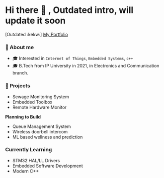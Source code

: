 # Hi there 👋 , Outdated intro, will update it soon
[Outdated :kekw:]
[My Portfolio](https://aakashkumar21.github.io/myportfolio/)

### 📖 About me

- 🎓 Interested in `Internet of Things`, `Embedded Systems`, `c++`
- 🎓 B.Tech from IP University in 2021, in Electronics and Communication branch.

### 🤖 Projects

- Sewage Monitoring System
- Embedded Toolbox
- Remote Hardware Monitor

**Planning to Build**
- Queue Management System
- Wireless doorbell intercom
- ML based wellness and prediction

### Currently Learning
- STM32 HAL/LL Drivers
- Embedded Software Development
- Modern C++
